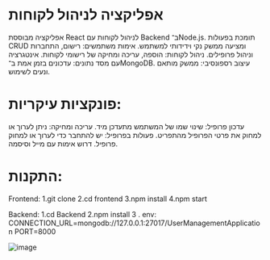 # אפליקציה לניהול לקוחות
אפליקציה מבוססת React לניהול לקוחות עם Backend ב־Node.js. תומכת בפעולות CRUD ומציעה ממשק נקי וידידותי למשתמש.
אימות משתמשים: רישום, התחברות וניהול פרופילים.
ניהול לקוחות: הוספה, עריכה ומחיקה של רישומי לקוחות.
אינטגרציה עם מסד נתונים: עדכונים בזמן אמת ב־MongoDB.
עיצוב רספונסיבי: ממשק מותאם ונעים לשימוש.
# פונקציות עיקריות:
עדכון פרופיל: שינוי שמו של המשתמש מתעדכן מיד.
עריכה ומחיקה: ניתן לערוך או למחוק את פרטי הפרופיל מהתפריט.
פעולות בפרופיל: יש להתחבר כדי לערוך או למחוק פרופיל. דרוש אימות עם מייל וסיסמה.
# התקנות:
Frontend:
1.git clone <repository-url>
2.cd frontend
3.npm install
4.npm start

Backend:
1.cd Backend
2.npm install
3 . env:
CONNECTION_URL=mongodb://127.0.0.1:27017/UserManagementApplication
PORT=8000

![image](https://github.com/user-attachments/assets/d7e18507-8569-4645-9281-779f22a2a613)













